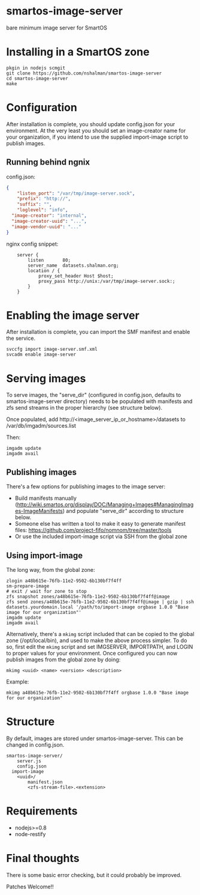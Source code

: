 smartos-image-server
====================

bare minimum image server for SmartOS

# Installing in a SmartOS zone

```
pkgin in nodejs scmgit
git clone https://github.com/nshalman/smartos-image-server
cd smartos-image-server
make
```

# Configuration

After installation is complete, you should update config.json for 
your environment. At the very least you should set an image-creator 
name for your organization, if you intend to use the supplied 
import-image script to publish images.

## Running behind ngnix

config.json:

``` json
{
	"listen_port": "/var/tmp/image-server.sock",
	"prefix": "http://",
	"suffix": "",
	"loglevel": "info",
  "image-creator": "internal",
  "image-creator-uuid": "...",
  "image-vendor-uuid": "..."
}
```

nginx config snippet:

```
    server {
        listen       80;
        server_name  datasets.shalman.org;
        location / {
            proxy_set_header Host $host;
            proxy_pass http://unix:/var/tmp/image-server.sock:;
        }
    }
```

# Enabling the image server

After installation is complete, you can import the SMF manifest 
and enable the service.

```
svccfg import image-server.smf.xml
svcadm enable image-server
```

# Serving images

To serve images, the "serve_dir" (configured in config.json, defaults 
to smartos-image-server directory) needs to be populated with manifests and 
zfs send streams in the proper hierarchy (see structure below). 

Once populated, add http://<image_server_ip_or_hostname>/datasets to /var/db/imgadm/sources.list

Then:

```
imgadm update
imgadm avail
```

## Publishing images

There's a few options for publishing images to the image server:

* Build manifests manually (http://wiki.smartos.org/display/DOC/Managing+Images#ManagingImages-ImageManifests) 
and populate "serve_dir" according to structure below.
* Someone else has written a tool to make it easy to generate manifest files:
https://github.com/project-fifo/nomnom/tree/master/tools
* Or use the included import-image script via SSH from the global zone 

## Using import-image

The long way, from the global zone:

```
zlogin a48b615e-76fb-11e2-9502-6b130bf7f4ff 
sm-prepare-image
# exit / wait for zone to stop
zfs snapshot zones/a48b615e-76fb-11e2-9502-6b130bf7f4ff@image
zfs send zones/a48b615e-76fb-11e2-9502-6b130bf7f4ff@image | gzip | ssh datasets.yourdomain.local '/path/to/import-image orgbase 1.0.0 "Base image for our organization"'
imgadm update
imgadm avail
```

Alternatively, there's a `mkimg` script included that can be copied to the 
global zone (/opt/local/bin), and used to make the above process simpler. To 
do so, first edit the `mkimg` script and set IMGSERVER, IMPORTPATH, and LOGIN 
to proper values for your environment. Once configured you can now publish 
images from the global zone by doing:

`mkimg <uuid> <name> <version> <description>`

Example:
```
mkimg a48b615e-76fb-11e2-9502-6b130bf7f4ff orgbase 1.0.0 "Base image for our organization"
```

# Structure

By default, images are stored under smartos-image-server. This can
be changed in config.json.

```
smartos-image-server/
	server.js
	config.json
  import-image
	<uuid>/
		manifest.json
		<zfs-stream-file>.<extension>
```

# Requirements

* nodejs>=0.8
* node-restify 

# Final thoughts

There is some basic error checking, but it could probably be improved.

Patches Welcome!!


